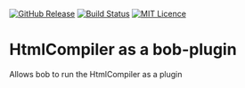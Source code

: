 
[![GitHub Release](https://img.shields.io/github/release/codemonstur/htmlcompiler-bobplugin.svg)](https://github.com/codemonstur/htmlcompiler-bobplugin/releases) 
[![Build Status](https://travis-ci.org/codemonstur/htmlcompiler-bobplugin.svg?branch=master)](https://travis-ci.org/codemonstur/htmlcompiler-bobplugin)
[![MIT Licence](https://badges.frapsoft.com/os/mit/mit.svg?v=103)](https://opensource.org/licenses/mit-license.php)

# HtmlCompiler as a bob-plugin

Allows bob to run the HtmlCompiler as a plugin
